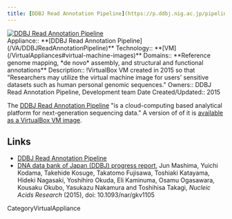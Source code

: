 ```yaml
---
title: [DDBJ Read Annotation Pipeline](https://p.ddbj.nig.ac.jp/pipeline/Login.do)
---
```

<div class='center'>
<a href='https://p.ddbj.nig.ac.jp/pipeline/Login.do'><img src='/DDBJ-RAP-Banner.png' alt='DDBJ Read Annotation Pipeline'  /></a>
</div>





<div class='dictbox'>
 Appliance:: **[DDBJ Read Annotation Pipeline](/VA/DDBJReadAnnotationPipeline)**
 Technology:: **[VM](/VirtualAppliances#virtual-machine-images)**
 Domains:: **Reference genome mapping, *de novo* assembly, and structural and functional annotations** 
 Description:: !VirtualBox VM created in 2015 so that "Researchers may utilize the virtual machine image for users’ sensitive datasets such as human personal genomic sequences."
 Owners:: DDBJ Read Annotation Pipeline, Development team
 Date Created/Updated:: 2015 
</div>

The [DDBJ Read Annotation Pipeline](https://p.ddbj.nig.ac.jp/pipeline/Login.do) "is a cloud-computing based analytical platform for next-generation sequencing data."  A version of of it is [available as a VirtualBox VM image](http://p.ddbj.nig.ac.jp/vbox/galaxy-vm.ova).

## Links

* [DDBJ Read Annotation Pipeline](https://p.ddbj.nig.ac.jp/pipeline/Login.do)
* [DNA data bank of Japan (DDBJ) progress report](http://nar.oxfordjournals.org/content/early/2015/11/16/nar.gkv1105.full), Jun Mashima, Yuichi Kodama, Takehide Kosuge, Takatomo Fujisawa, Toshiaki Katayama, Hideki Nagasaki, Yoshihiro Okuda, Eli Kaminuma, Osamu Ogasawara, Kousaku Okubo, Yasukazu Nakamura and Toshihisa Takagi, *Nucleic Acids Research* (2015), doi: 10.1093/nar/gkv1105


CategoryVirtualAppliance
